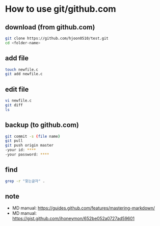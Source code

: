 
# How to use git/github.com

## download (from github.com)
```bash
git clone https://github.com/hjoon0510/test.git
cd <folder-name>
```

## add file
```bash
touch newfile.c
git add newfile.c
```

## edit file
```bash
vi newfile.c
git diff
ls 
```

## backup (to github.com)
```bash
git commit -s (file name)
git pull
git push origin master
-your id: ****
-your password: ****
```

## find 
```bash
grep -r "찾는글자" .
```

## note
- MD manual: https://guides.github.com/features/mastering-markdown/
- MD manual: https://gist.github.com/ihoneymon/652be052a0727ad59601

 
